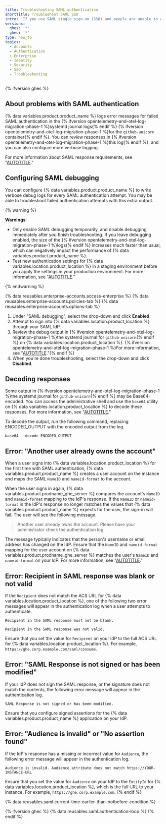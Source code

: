 ```yaml
---
title: Troubleshooting SAML authentication
shortTitle: Troubleshoot SAML SSO
intro: 'If you use SAML single sign-on (SSO) and people are unable to authenticate to access {% data variables.location.product_location %}, you can troubleshoot the problem.'
versions:
  ghes: '*'
  ghec: '*'
type: how_to
topics:
  - Accounts
  - Authentication
  - Enterprise
  - Identity
  - Security
  - SSO
  - Troubleshooting
---
```


{% ifversion ghes %}

## About problems with SAML authentication

{% data variables.product.product_name %} logs error messages for failed SAML authentication in the {% ifversion opentelemetry-and-otel-log-migration-phase-1 %}systemd journal logs{% endif %} {% ifversion opentelemetry-and-otel-log-migration-phase-1 %}for the `github-unicorn` container{% endif %}. You can review responses in {% ifversion opentelemetry-and-otel-log-migration-phase-1 %}this log{% endif %}, and you can also configure more verbose logging.

For more information about SAML response requirements, see "[AUTOTITLE](/admin/identity-and-access-management/using-saml-for-enterprise-iam/saml-configuration-reference#saml-response-requirements)."

## Configuring SAML debugging

You can configure {% data variables.product.product_name %} to write verbose debug logs for every SAML authentication attempt. You may be able to troubleshoot failed authentication attempts with this extra output.

{% warning %}

**Warnings**:

- Only enable SAML debugging temporarily, and disable debugging immediately after you finish troubleshooting. If you leave debugging enabled, the size of the {% ifversion opentelemetry-and-otel-log-migration-phase-1 %}logs{% endif %} increases much faster than usual, which can negatively impact the performance of {% data variables.product.product_name %}.
- Test new authentication settings for {% data variables.location.product_location %} in a staging environment before you apply the settings in your production environment. For more information, see "[AUTOTITLE](/admin/installation/setting-up-a-github-enterprise-server-instance/setting-up-a-staging-instance)."

{% endwarning %}

{% data reusables.enterprise-accounts.access-enterprise %}
{% data reusables.enterprise-accounts.policies-tab %}
{% data reusables.enterprise-accounts.options-tab %}
1. Under "SAML debugging", select the drop-down and click **Enabled**.
1. Attempt to sign into {% data variables.location.product_location %} through your SAML IdP.
1. Review the debug output in {% ifversion opentelemetry-and-otel-log-migration-phase-1 %}the systemd journal for `github-unicorn`{% endif %} on {% data variables.location.product_location %}. {% ifversion opentelemetry-and-otel-log-migration-phase-1 %}For more information, see "[AUTOTITLE](/admin/monitoring-managing-and-updating-your-instance/monitoring-your-appliance/about-system-logs#system-logs-in-the-systemd-journal-for-github-enterprise-server)."{% endif %}
1. When you're done troubleshooting, select the drop-down and click **Disabled**.

## Decoding responses

Some output in {% ifversion opentelemetry-and-otel-log-migration-phase-1 %}the systemd journal for `github-unicorn`{% endif %} may be Base64-encoded. You can access the administrative shell and use the `base64` utility on {% data variables.location.product_location %} to decode these responses. For more information, see "[AUTOTITLE](/admin/configuration/configuring-your-enterprise/accessing-the-administrative-shell-ssh)."

To decode the output, run the following command, replacing ENCODED_OUTPUT with the encoded output from the log.

```shell
base64 --decode ENCODED_OUTPUT
```

## Error: "Another user already owns the account"

When a user signs into {% data variables.location.product_location %} for the first time with SAML authentication, {% data variables.product.product_name %} creates a user account on the instance and maps the SAML `NameID` and `nameid-format` to the account.

When the user signs in again, {% data variables.product.prodname_ghe_server %} compares the account's `NameID` and `nameid-format` mapping to the IdP's response. If the `NameID`  or `nameid-format` in the IdP's response no longer matches the values that {% data variables.product.product_name %} expects for the user, the sign-in will fail. The user will see the following message.

> Another user already owns the account. Please have your administrator check the authentication log.

The message typically indicates that the person's username or email address has changed on the IdP. Ensure that the `NameID` and `nameid-format` mapping for the user account on {% data variables.product.prodname_ghe_server %} matches the user's `NameID` and `nameid-format` on your IdP. For more information, see "[AUTOTITLE](/admin/identity-and-access-management/using-saml-for-enterprise-iam/updating-a-users-saml-nameid)."

## Error: Recipient in SAML response was blank or not valid

If the `Recipient` does not match the ACS URL for {% data variables.location.product_location %}, one of the following two error messages will appear in the authentication log when a user attempts to authenticate.

```text
Recipient in the SAML response must not be blank.
```

```text
Recipient in the SAML response was not valid.
```

Ensure that you set the value for `Recipient` on your IdP to the full ACS URL for {% data variables.location.product_location %}. For example, `https://ghe.corp.example.com/saml/consume`.

## Error: "SAML Response is not signed or has been modified"

If your IdP does not sign the SAML response, or the signature does not match the contents, the following error message will appear in the authentication log.

```text
SAML Response is not signed or has been modified.
```

Ensure that you configure signed assertions for the {% data variables.product.product_name %} application on your IdP.

## Error: "Audience is invalid" or "No assertion found"

If the IdP's response has a missing or incorrect value for `Audience`, the following error message will appear in the authentication log.

```text
Audience is invalid. Audience attribute does not match https://YOUR-INSTANCE-URL
```

Ensure that you set the value for `Audience` on your IdP to the `EntityId` for {% data variables.location.product_location %}, which is the full URL to your instance. For example, `https://ghe.corp.example.com`.
{% endif %}

{% data reusables.saml.current-time-earlier-than-notbefore-condition %}

{% ifversion ghec %}
{% data reusables.saml.authentication-loop %}
{% endif %}
